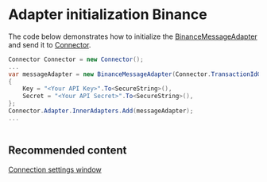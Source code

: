 # Adapter initialization Binance

The code below demonstrates how to initialize the [BinanceMessageAdapter](xref:StockSharp.Binance.BinanceMessageAdapter) and send it to [Connector](xref:StockSharp.Algo.Connector).

```cs
Connector Connector = new Connector();				
...				
var messageAdapter = new BinanceMessageAdapter(Connector.TransactionIdGenerator)
{
	Key = "<Your API Key>".To<SecureString>(),
	Secret = "<Your API Secret>".To<SecureString>(),
};
Connector.Adapter.InnerAdapters.Add(messageAdapter);
...	
							
```

## Recommended content

[Connection settings window](../../../graphical_user_interface/connection_settings_window.md)
